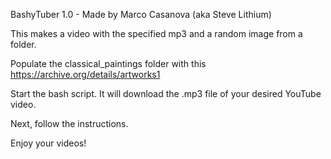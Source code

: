 BashyTuber 1.0 - Made by Marco Casanova (aka Steve Lithium)

This makes a video with the specified mp3 and a random image from a folder.

Populate the classical_paintings folder with this https://archive.org/details/artworks1

Start the bash script. It will download the .mp3 file of your desired YouTube video.

Next, follow the instructions.

Enjoy your videos!

